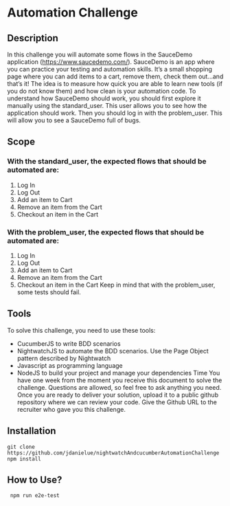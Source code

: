 # Automation Challenge

## Description
In this challenge you will automate some flows in the SauceDemo application
(https://www.saucedemo.com/). SauceDemo is an app where you can practice your testing and
automation skills. It’s a small shopping page where you can add items to a cart, remove them,
check them out…and that’s it! The idea is to measure how quick you are able to learn new tools
(if you do not know them) and how clean is your automation code. To understand how
SauceDemo should work, you should first explore it manually using the standard_user. This
user allows you to see how the application should work. Then you should log in with the
problem_user. This will allow you to see a SauceDemo full of bugs.
## Scope
### With the standard_user, the expected flows that should be automated are:
1. Log In
2. Log Out
3. Add an item to Cart
4. Remove an item from the Cart
5. Checkout an item in the Cart
### With the problem_user, the expected flows that should be automated are:
1. Log In
2. Log Out
3. Add an item to Cart
4. Remove an item from the Cart
5. Checkout an item in the Cart
Keep in mind that with the problem_user, some tests should fail.
## Tools
To solve this challenge, you need to use these tools:
- CucumberJS to write BDD scenarios
- NightwatchJS to automate the BDD scenarios. Use the Page Object pattern described
by Nightwatch
- Javascript as programming language
- NodeJS to build your project and manage your dependencies
Time
You have one week from the moment you receive this document to solve the challenge.
Questions are allowed, so feel free to ask anything you need. Once you are ready to deliver
your solution, upload it to a public github repository where we can review your code. Give the
Github URL to the recruiter who gave you this challenge.

## Installation

``` git clone https://github.com/jdanielue/nightwatchAndcucumberAutomationChallenge ```
``` npm install ```

##  How to Use?

``` npm run e2e-test```
